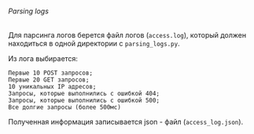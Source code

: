 ###### Parsing logs
Для парсинга логов берется файл логов (`access.log`), который должен находиться в одной директории с `parsing_logs.py`.

Из лога выбирается:

    Первые 10 POST запросов;
    Первые 20 GET запросов;
    10 уникальных IP адресов;
    Запросы, которые выполнились с ошибкой 404;
    Запросы, которые выполнились с ошибкой 500;
    Все долгие запросы (более 500мс)

Полученная информация записывается json - файл (`access_log.json`).